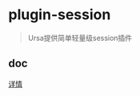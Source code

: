 # plugin-session

> Ursa提供简单轻量级session插件

## doc
[详情](https://ursajs.github.io/%E6%8F%92%E4%BB%B6/Session.html)


